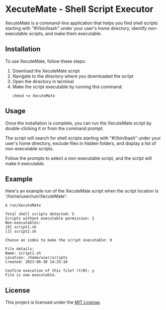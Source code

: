 <h1>XecuteMate - Shell Script Executor</h1>

XecuteMate is a command-line application that helps you find shell scripts starting with "#!/bin/bash" under your user's home directory, identify non-executable scripts, and make them executable.
    
<h2>Installation</h2>
    
To use XecuteMate, follow these steps:
<ol>
  <li>Download the XecuteMate script</li>
  <li>Navigate to the directory where you downloaded the script</li>
  <li>Open the directory in terminal</li>
  <li>Make the script executable by running this command:</li>
  <pre><code>chmod +x XecuteMate</code></pre>
</ol>
    
<h2>Usage</h2>
Once the installation is complete, you can run the XecuteMate script by double-clicking it or from the command prompt.
    
<p>The script will search for shell scripts starting with "#!/bin/bash" under your user's home directory, exclude files in hidden folders, and display a list of non-executable scripts.</p>
<p>Follow the prompts to select a non-executable script, and the script will make it executable.</p>

<h2>Example</h2>
Here's an example run of the XecuteMate script when the script location is '/home/user/run/XecuteMate':

<pre><code>$ run/XecuteMate

Total shell scripts detected: 5
Scripts without executable permission: 2
Non-executables:
[0] script1.sh
[1] script2.sh

Choose an index to make the script executable: 0

File details:
Name: script1.sh
Location: /home/user/scripts
Created: 2023-06-30 14:25:10

Confirm execution of this file? (Y/N): y
File is now executable.</code></pre>

<h2>License</h2>

This project is licensed under the [MIT License](LICENSE).
